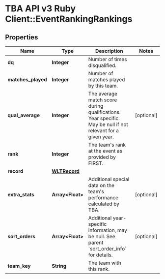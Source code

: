 # TBA API v3 Ruby Client::EventRankingRankings

## Properties
Name | Type | Description | Notes
------------ | ------------- | ------------- | -------------
**dq** | **Integer** | Number of times disqualified. | 
**matches_played** | **Integer** | Number of matches played by this team. | 
**qual_average** | **Integer** | The average match score during qualifications. Year specific. May be null if not relevant for a given year. | [optional] 
**rank** | **Integer** | The team&#39;s rank at the event as provided by FIRST. | 
**record** | [**WLTRecord**](WLTRecord.md) |  | 
**extra_stats** | **Array&lt;Float&gt;** | Additional special data on the team&#39;s performance calculated by TBA. | [optional] 
**sort_orders** | **Array&lt;Float&gt;** | Additional year-specific information, may be null. See parent &#x60;sort_order_info&#x60; for details. | [optional] 
**team_key** | **String** | The team with this rank. | 


